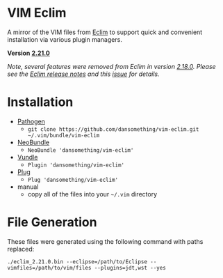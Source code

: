 # VIM Eclim

A mirror of the VIM files from [Eclim][1] to support quick and convenient installation via various plugin managers.

**Version [2.21.0][8]**

*Note, several features were removed from Eclim in version [2.18.0][6]. Please see the [Eclim release notes][6] and this [issue][7] for details.*

# Installation

*  [Pathogen][2]
    *  `git clone https://github.com/dansomething/vim-eclim.git ~/.vim/bundle/vim-eclim`
*  [NeoBundle][3]
    *  `NeoBundle 'dansomething/vim-eclim'`
*  [Vundle][4]
    *  `Plugin 'dansomething/vim-eclim'`
*  [Plug][5]
    *  `Plug 'dansomething/vim-eclim'`
*  manual
    *  copy all of the files into your `~/.vim` directory

# File Generation

These files were generated using the following command with paths replaced:

    ./eclim_2.21.0.bin --eclipse=/path/to/Eclipse --vimfiles=/path/to/vim/files --plugins=jdt,wst --yes

[1]: https://github.com/ervandew/eclim
[2]: https://github.com/tpope/vim-pathogen
[3]: https://github.com/Shougo/neobundle.vim
[4]: https://github.com/gmarik/vundle
[5]: https://github.com/junegunn/vim-plug
[6]: http://eclim.org/changes.html#jan-09-2021
[7]: https://github.com/ervandew/eclim/issues/606#issuecomment-756864300
[8]: http://eclim.org/changes.html#nov-10-2021
